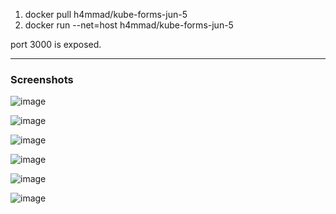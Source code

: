 
1. docker pull h4mmad/kube-forms-jun-5
2. docker run --net=host h4mmad/kube-forms-jun-5

port 3000 is exposed.

---

### Screenshots

![image](https://github.com/user-attachments/assets/bd36dfc9-e5ce-4d70-80f8-a1209e6034af)

![image](https://github.com/user-attachments/assets/c68d785c-758f-4b7b-8705-56025f158933)

![image](https://github.com/user-attachments/assets/3067dedf-91b5-4bed-a39a-8d9f38dcc004)

![image](https://github.com/user-attachments/assets/062c0744-af2e-40d1-acfb-9608709b9de8)

![image](https://github.com/user-attachments/assets/b6a1c14f-495a-4303-a4d4-438cec9f39f3)

![image](https://github.com/user-attachments/assets/65b50611-6625-4e37-8940-da1c25e39831)


